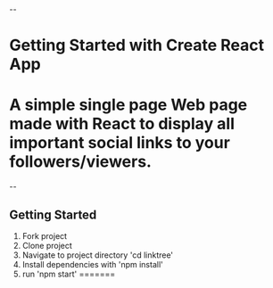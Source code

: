 
--
# Getting Started with Create React App

A simple single page Web page made with React to display all important social links to your followers/viewers.
=======
--
## Getting Started

1. Fork project
2. Clone project
3. Navigate to project directory 'cd linktree'
4. Install dependencies with 'npm install'
5. run 'npm start'
=======
